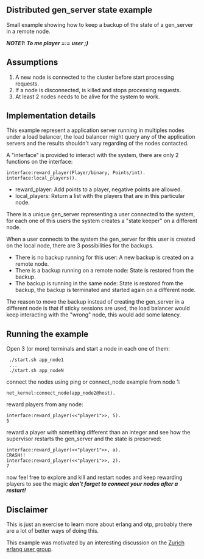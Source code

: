 ## Distributed gen_server state example ##

Small example showing how to keep a backup of the state of a gen_server in a remote node.

___NOTE1: To me player =:= user ;)___

## Assumptions ##

1. A new node is connected to the cluster before start processing requests.
2. If a node is disconnected, is killed and stops processing requests.
3. At least 2 nodes needs to be alive for the system to work.

## Implementation details ##

This example represent a application server running in multiples nodes under a load balancer, the load balancer might query any of the application servers and the results shouldn't vary regarding of the nodes contacted.

A "interface" is provided to interact with the system, there are only 2 functions on the interface:

	interface:reward_player(Player/binary, Points/int).
	interface:local_players().

* reward_player: Add points to a player, negative points are allowed.
* local_players: Return a list with the players that are in this particular node.

There is a unique gen_server representing a user connected to the system, for each one of this users the system creates a "state keeper" on a different node.

When a user connects to the system the gen_server for this user is created on the local node, there are 3 possibilities for the backups.
* There is no backup running for this user: A new backup is created on a remote node.
* There is a backup running on a remote node: State is restored from the backup.
* The backup is running in the same node: State is restored from the backup, the backup is terminated and started again on a different node.

The reason to move the backup instead of creating the gen_server in a different node is that if sticky sessions are used, the load balancer would keep interacting with the "wrong" node, this would add some latency.

## Running the example ##

Open 3 (or more) terminals and start a node in each one of them:

	 ./start.sh app_node1
	 ...
	 ./start.sh app_nodeN

connect the nodes using ping or connect_node example from node 1:

	net_kernel:connect_node(app_node2@host).

reward players from any node:

	interface:reward_player(<<"player1">>, 5).
	5

reward a player with something different than an integer and see how the supervisor restarts the gen_server and the state is preserved:

	interface:reward_player(<<"player1">>, a).
	CRASH!!
	interface:reward_player(<<"player1">>, 2).
	7

now feel free to explore and kill and restart nodes and keep rewarding players to see the magic ___don't forget to connect your nodes after a restart!___

## Disclaimer ##

This is just an exercise to learn more about erlang and otp, probably there are a lot of better ways of doing this.

This example was motivated by an interesting discussion on the [Zurich erlang user group](https://groups.google.com/forum/?fromgroups#!topic/zurich-erlang-user-group/WXroj2IPm8I).